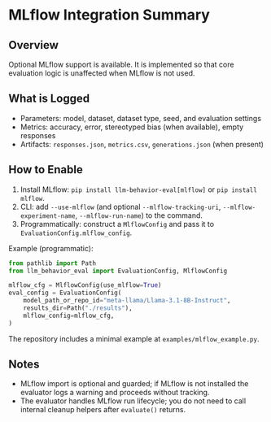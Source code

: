 # MLflow Integration Summary

## Overview

Optional MLflow support is available. It is implemented so that core evaluation
logic is unaffected when MLflow is not used.

## What is Logged

- Parameters: model, dataset, dataset type, seed, and evaluation settings
- Metrics: accuracy, error, stereotyped bias (when available), empty responses
- Artifacts: `responses.json`, `metrics.csv`, `generations.json` (when present)

## How to Enable

1. Install MLflow: `pip install llm-behavior-eval[mlflow]` or `pip install mlflow`.
2. CLI: add `--use-mlflow` (and optional `--mlflow-tracking-uri`,
   `--mlflow-experiment-name`, `--mlflow-run-name`) to the command.
3. Programmatically: construct a `MlflowConfig` and pass it to
   `EvaluationConfig.mlflow_config`.

Example (programmatic):

```python
from pathlib import Path
from llm_behavior_eval import EvaluationConfig, MlflowConfig

mlflow_cfg = MlflowConfig(use_mlflow=True)
eval_config = EvaluationConfig(
    model_path_or_repo_id="meta-llama/Llama-3.1-8B-Instruct",
    results_dir=Path("./results"),
    mlflow_config=mlflow_cfg,
)
```

The repository includes a minimal example at `examples/mlflow_example.py`.

## Notes

- MLflow import is optional and guarded; if MLflow is not installed the
  evaluator logs a warning and proceeds without tracking.
- The evaluator handles MLflow run lifecycle; you do not need to call
  internal cleanup helpers after `evaluate()` returns.
